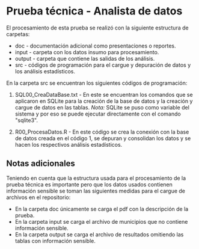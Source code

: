 # Prueba técnica - Analista de datos
El procesamiento de esta prueba se realizó con la siguiente estructura de carpetas:

* doc - documentación adicional como presentaciones o reportes.
* input - carpeta con los datos insumo para procesamiento.
* output - carpeta que contiene las salidas de los análisis.
* src - códigos de programación para el cargue y depuración de datos y los análisis estadísticos.

En la carpeta src se encuentran los siguientes códigos de programación:

1. SQL00_CreaDataBase.txt - En este se encuentran los comandos que se aplicaron en SQLite para la creación de la base de datos y la creación y cargue de datos en las tablas.
*Nota:* SQLite se puso como variable del sistema y por eso se puede ejecutar directamente con el comando "sqlite3".
  
2. R00_ProcesaDatos.R - En este código se crea la conexión con la base de datos creada en el código 1, se depuran y consolidan los datos y se hacen los respectivos análisis estadísticos.

## Notas adicionales
Teniendo en cuenta que la estructura usada para el procesamiento de la prueba técnica es importante pero que los datos usados contienen información sensible se toman las siguientes medidas para el cargue de archivos en el repositorio:
* En la carpeta doc únicamente se carga el pdf con la descripción de la prueba.
* En la carpeta input se carga el archivo de municipios que no contiene información sensible.
* En la carpeta output se carga el archivo de resultados omitiendo las tablas con información sensible.
